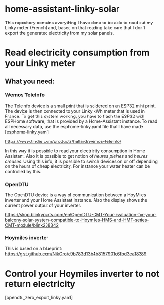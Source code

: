 # home-assistant-linky-solar
This repository contains averything I have done to be able to read out my Linky meter (French) and, based on that reading take care that I don't export the generated electricity from my solar panels.

# Read electricity consumption from your Linky meter

## What you need:

### Wemos TeleInfo

The TeleInfo device is a small print that is soldered on an ESP32 mini print. The device is then connected to your Linky kWh meter that is used in France. To get this system working, you have to flash the ESP32 with ESPHome software, that is provided by a Home-Assistant instance. To read all necessary data, use the esphome-linky.yaml file that I have made [esphome-linky.yaml]

https://www.tindie.com/products/hallard/wemos-teleinfo/

In this way it is possible to read your electricity consumption in Home Assistant. Also it is possible to get notion of _heures_ _pleines_ 
and _heures_ _creuses_. Using this info, it is possible to switch devices on or off depending on the hours of cheap electricity. For instance your water heater can be controlled by this.

### OpenDTU

The OpenDTU device is a way of communication between a HoyMiles inverter and your Home Assistant instance. Also the display shows the current power output of your inverter.

https://shop.blinkyparts.com/en/OpenDTU-CMT-Your-evaluation-for-your-balcony-solar-system-compatible-to-Hoymiles-HMS-and-HMT-series-CMT-module/blink238342

### Hoymiles inverter

This is based on a blueprint: https://gist.github.com/NikGro/c9b783d13b4b8157901e6fbd3ea18389

# Control your Hoymiles inverter to not return electricity

[opendtu_zero_export_linky.yaml]


